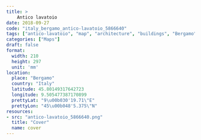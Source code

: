 ```yaml
---
title: > 
    Antico lavatoio
date: 2018-09-27
code: "italy_bergamo_antico-lavatoio_5866640"
tags: ["antico-lavatoio", "map", "architecture", "buildings", "Bergamo", "Italy"]
categories: ["Maps"]
draft: false
format:
  width: 210
  height: 297
  unit: 'mm'
location:
  place: "Bergamo"
  country: "Italy"
  latitude: 45.80149317642723
  longitude: 9.505477387170899
  prettyLat: "9\u00b030'19.71\"E"
  prettyLon: "45\u00b048'5.375\"N"
resources:
- src: "antico-lavatoio_5866640.png"
  title: "Cover"
  name: cover
---
```

